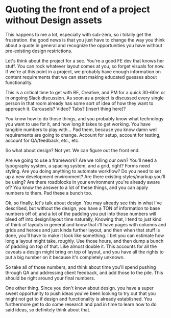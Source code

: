 # Quoting the front end of a project without Design assets

This happens to me a lot, especially with sub-zero, so i totally get the frustration. the
good news is that you just have to change the way you think about a quote in general and recognize the opportunities you have without pre-existing design restrictions.

Let's think about the project for a sec. You're a good FE dev that knows her stuff. You can rock whatever layout comes at you, so forget visuals for now. If we're at this point in a project, we probably have enough information on content requirements that we can start making educated guesses about functionality.

This is a critical time to get with BE, Creative, and PM for a quick 30-60m or in ongoing Slack discussion. As soon as a project is discussed every single person in that room already has some sort of idea of how they want to approach it. Carousels? Video? Tabs? [insert thing here]?

You know how to do those things, and you probably know what technology you want to use for it, and how long it takes to get working. You have tangible numbers to play with... Pad them, because you know damn well requirements are going to change. Account for setup, account for testing, account for QA/feedback, etc., etc.

So what about design? Not yet. We can figure out the front end.

Are we going to use a framework? Are we rolling our own? You'll need a typography system, a spacing system, and a grid, right? Forms need styling. Are you doing anything to automate workflow? Do you need to set up a new development environment? Are there existing styles/markup you'll be using? Are there roadblocks in your environment you're already aware of? You know the answer to a lot of these things, and you can apply numbers to them. Pad these a bunch too.

Ok, so finally, let's talk about design. You may already see this in what I've described, but without the design, you have a TON of information to base numbers off of, and a lot of the padding you put into those numbers will bleed off into design/layout time naturally, Knowing that, I tend to just kind of think of layouts in general and know that i'll have pages with columns and grids and heroes and just kinda further layout, and then when that stuff is done, you'll have to make it look like something. I bet you can estimate how long a layout might take, roughly. Use those hours, and then dump a bunch of padding on top of that. Like almost double it. This accounts for all the caveats a design might bring on top of layout, and you have all the rights to put a big number on it because it's completely unknown.

So take all of those numbers, and think about time you'll spend pushing through QA and addressing client feedback, and add those to the pile. This should be right around your final numbers.

One other thing. Since you don't know about design. you have a super sweet opportunity to push ideas you've been looking to try out that you might not get to if design and functionality is already established. You furthermore get to do some research and pad in time to learn how to do said ideas, so definitely think about that.
